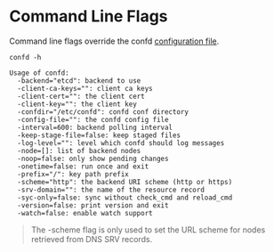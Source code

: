 # Command Line Flags

Command line flags override the confd [configuration file](configuration-guide.md).

```
confd -h
```

```Text
Usage of confd:
  -backend="etcd": backend to use
  -client-ca-keys="": client ca keys
  -client-cert="": the client cert
  -client-key="": the client key
  -confdir="/etc/confd": confd conf directory
  -config-file="": the confd config file
  -interval=600: backend polling interval
  -keep-stage-file=false: keep staged files
  -log-level="": level which confd should log messages
  -node=[]: list of backend nodes
  -noop=false: only show pending changes
  -onetime=false: run once and exit
  -prefix="/": key path prefix
  -scheme="http": the backend URI scheme (http or https)
  -srv-domain="": the name of the resource record
  -syc-only=false: sync without check_cmd and reload_cmd
  -version=false: print version and exit
  -watch=false: enable watch support
```

> The -scheme flag is only used to set the URL scheme for nodes retrieved from DNS SRV records.
